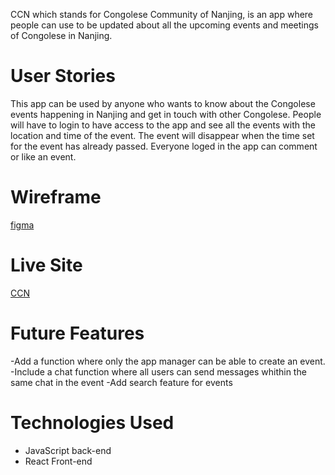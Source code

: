 CCN which stands for Congolese Community of Nanjing, is an app where people can use to be updated about all the upcoming events and meetings of Congolese in Nanjing.

# User Stories

This app can be used by anyone who wants to know about the Congolese events happening in Nanjing and get in touch with other Congolese. People will have to login to have access to the app and see all the events with the location and time of the event. The event will disappear when the time set for the event has already passed. Everyone loged in the app can comment or like an event.

# Wireframe

[figma](https://www.figma.com/file/heSg0C8Ab7PhQk3AMxnoQ1/Untitled?type=design&node-id=0-1&mode=design&t=ICWl1SCP7SeuRWPj-0)

# Live Site

[CCN](https://congolese.netlify.app)

# Future Features
-Add a function where only the app manager can be able to create an event.
-Include a chat function where all users can send messages whithin the same chat in the event
-Add search feature for events

# Technologies Used
- JavaScript back-end
- React Front-end 
